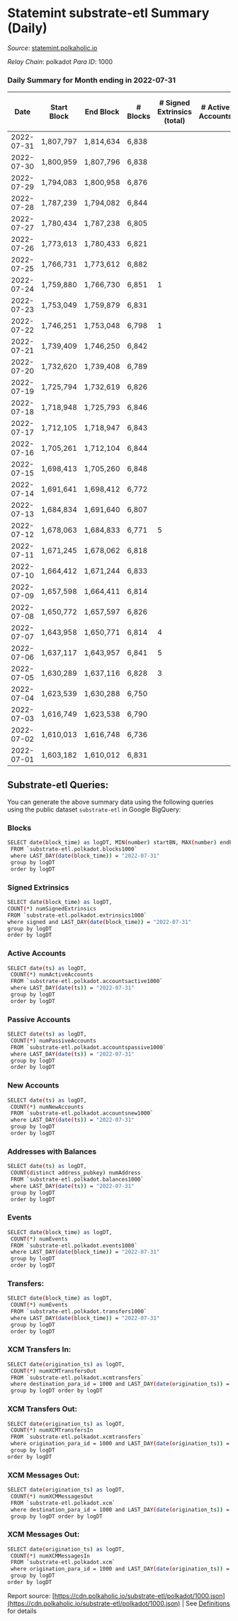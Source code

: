 # Statemint substrate-etl Summary (Daily)

_Source_: [statemint.polkaholic.io](https://statemint.polkaholic.io)

*Relay Chain*: polkadot
*Para ID*: 1000



### Daily Summary for Month ending in 2022-07-31


| Date | Start Block | End Block | # Blocks | # Signed Extrinsics (total) | # Active Accounts | # Passive | # New | # Addresses with Balances | # Events | # Transfers | # XCM Transfers In | # XCM Transfers Out | # XCM In | # XCM Out | Issues | 
| ---- | ----------- | --------- | -------- | --------------------------- | ----------------- | --------- | ----- | ------------------------- | -------- | ----------- | ------------------ | ------------------- | -------- | --------- | ------ |
| 2022-07-31 | 1,807,797 | 1,814,634 | 6,838 |  |  |  |  | 43 | 13,680 |   |   |   |  |  |  |
| 2022-07-30 | 1,800,959 | 1,807,796 | 6,838 |  |  |  |  | 43 | 13,680 |   |   |   |  |  |  |
| 2022-07-29 | 1,794,083 | 1,800,958 | 6,876 |  |  |  |  | 43 | 13,762 |   | 1 ($1.62) |   |  |  |  |
| 2022-07-28 | 1,787,239 | 1,794,082 | 6,844 |  |  |  |  | 42 | 13,692 |   |   |   |  |  |  |
| 2022-07-27 | 1,780,434 | 1,787,238 | 6,805 |  |  |  |  | 42 | 13,613 |   |   |   |  |  |  |
| 2022-07-26 | 1,773,613 | 1,780,433 | 6,821 |  |  |  |  | 42 | 13,649 |   |   |   |  |  |  |
| 2022-07-25 | 1,766,731 | 1,773,612 | 6,882 |  |  |  |  | 42 | 13,768 |   |   |   |  |  |  |
| 2022-07-24 | 1,759,880 | 1,766,730 | 6,851 | 1 |  |  |  | 42 | 13,710 |   |   |   |  |  |  |
| 2022-07-23 | 1,753,049 | 1,759,879 | 6,831 |  |  |  |  | 42 | 13,666 |   |   |   |  |  |  |
| 2022-07-22 | 1,746,251 | 1,753,048 | 6,798 | 1 |  |  |  | 42 | 13,609 |   | 1 ($156.24) |   |  |  |  |
| 2022-07-21 | 1,739,409 | 1,746,250 | 6,842 |  |  |  |  | 41 | 13,688 |   |   |   |  |  |  |
| 2022-07-20 | 1,732,620 | 1,739,408 | 6,789 |  |  |  |  | 41 | 13,582 |   |   |   |  |  |  |
| 2022-07-19 | 1,725,794 | 1,732,619 | 6,826 |  |  |  |  | 41 | 13,656 |   |   |   |  |  |  |
| 2022-07-18 | 1,718,948 | 1,725,793 | 6,846 |  |  |  |  | 41 | 13,696 |   |   |   |  |  |  |
| 2022-07-17 | 1,712,105 | 1,718,947 | 6,843 |  |  |  |  | 41 | 13,689 |   |   |   |  |  |  |
| 2022-07-16 | 1,705,261 | 1,712,104 | 6,844 |  |  |  |  | 41 | 13,692 |   |   |   |  |  |  |
| 2022-07-15 | 1,698,413 | 1,705,260 | 6,848 |  |  |  |  | 41 | 13,706 |   | 1 ($6.66) |   |  |  |  |
| 2022-07-14 | 1,691,641 | 1,698,412 | 6,772 |  |  |  |  | 40 | 13,548 |   |   |   |  |  |  |
| 2022-07-13 | 1,684,834 | 1,691,640 | 6,807 |  |  |  |  | 40 | 13,626 |   | 1 ($1.26) |   |  |  |  |
| 2022-07-12 | 1,678,063 | 1,684,833 | 6,771 | 5 |  |  |  | 39 | 13,589 | 4 ($12.79) | 1 ($3.26) |   |  |  |  |
| 2022-07-11 | 1,671,245 | 1,678,062 | 6,818 |  |  |  |  | 39 | 13,640 |   |   |   |  |  |  |
| 2022-07-10 | 1,664,412 | 1,671,244 | 6,833 |  |  |  |  | 39 | 13,670 |   |   |   |  |  |  |
| 2022-07-09 | 1,657,598 | 1,664,411 | 6,814 |  |  |  |  | 39 | 13,632 |   |   |   |  |  |  |
| 2022-07-08 | 1,650,772 | 1,657,597 | 6,826 |  |  |  |  | 39 | 13,655 |   |   |   |  |  |  |
| 2022-07-07 | 1,643,958 | 1,650,771 | 6,814 | 4 |  |  |  | 39 | 13,683 |   | 5 ($25.42) |   |  |  |  |
| 2022-07-06 | 1,637,117 | 1,643,957 | 6,841 | 5 |  |  |  | 39 | 13,735 |   | 5 ($11.83) |   |  |  |  |
| 2022-07-05 | 1,630,289 | 1,637,116 | 6,828 | 3 |  |  |  | 38 | 13,697 |   | 4 ($4.22) |   |  |  |  |
| 2022-07-04 | 1,623,539 | 1,630,288 | 6,750 |  |  |  |  | 38 | 13,504 |   |   |   |  |  |  |
| 2022-07-03 | 1,616,749 | 1,623,538 | 6,790 |  |  |  |  | 38 | 13,583 |   |   |   |  |  |  |
| 2022-07-02 | 1,610,013 | 1,616,748 | 6,736 |  |  |  |  | 38 | 13,479 |   |   |   |  |  |  |
| 2022-07-01 | 1,603,182 | 1,610,012 | 6,831 |  |  |  |  | 38 | 13,666 |   |   |   |  |  |  |

## Substrate-etl Queries:
You can generate the above summary data using the following queries using the public dataset `substrate-etl` in Google BigQuery:

### Blocks
```bash
SELECT date(block_time) as logDT, MIN(number) startBN, MAX(number) endBN, COUNT(*) numBlocks 
 FROM `substrate-etl.polkadot.blocks1000`  
 where LAST_DAY(date(block_time)) = "2022-07-31" 
 group by logDT 
 order by logDT
```

### Signed Extrinsics
```bash
SELECT date(block_time) as logDT, 
COUNT(*) numSignedExtrinsics 
FROM `substrate-etl.polkadot.extrinsics1000`  
where signed and LAST_DAY(date(block_time)) = "2022-07-31" 
group by logDT 
order by logDT
```

### Active Accounts
```bash
SELECT date(ts) as logDT, 
 COUNT(*) numActiveAccounts 
 FROM `substrate-etl.polkadot.accountsactive1000` 
 where LAST_DAY(date(ts)) = "2022-07-31" 
 group by logDT 
 order by logDT
```

### Passive Accounts
```bash
SELECT date(ts) as logDT, 
 COUNT(*) numPassiveAccounts 
 FROM `substrate-etl.polkadot.accountspassive1000` 
 where LAST_DAY(date(ts)) = "2022-07-31" 
 group by logDT 
 order by logDT
```

### New Accounts
```bash
SELECT date(ts) as logDT, 
 COUNT(*) numNewAccounts 
 FROM `substrate-etl.polkadot.accountsnew1000` 
 where LAST_DAY(date(ts)) = "2022-07-31" 
 group by logDT
 order by logDT
```

### Addresses with Balances
```bash
SELECT date(ts) as logDT,
 COUNT(distinct address_pubkey) numAddress 
 FROM `substrate-etl.polkadot.balances1000` 
 where LAST_DAY(date(ts)) = "2022-07-31" 
 group by logDT 
 order by logDT
```

### Events
```bash
SELECT date(block_time) as logDT, 
 COUNT(*) numEvents 
 FROM `substrate-etl.polkadot.events1000` 
 where LAST_DAY(date(block_time)) = "2022-07-31" 
 group by logDT 
 order by logDT
```

### Transfers:
```bash
SELECT date(block_time) as logDT, 
 COUNT(*) numEvents 
 FROM `substrate-etl.polkadot.transfers1000` 
 where LAST_DAY(date(block_time)) = "2022-07-31" 
 group by logDT 
 order by logDT
```

### XCM Transfers In:
```bash
SELECT date(origination_ts) as logDT, 
 COUNT(*) numXCMTransfersOut 
 FROM `substrate-etl.polkadot.xcmtransfers` 
 where destination_para_id = 1000 and LAST_DAY(date(origination_ts)) = "2022-07-31" 
 group by logDT order by logDT
```

### XCM Transfers Out:
```bash
SELECT date(origination_ts) as logDT, 
 COUNT(*) numXCMTransfersIn 
 FROM `substrate-etl.polkadot.xcmtransfers` 
 where origination_para_id = 1000 and LAST_DAY(date(origination_ts)) = "2022-07-31" 
 group by logDT 
order by logDT
```

### XCM Messages Out:
```bash
SELECT date(origination_ts) as logDT, 
 COUNT(*) numXCMMessagesOut 
 FROM `substrate-etl.polkadot.xcm` 
 where destination_para_id = 1000 and LAST_DAY(date(origination_ts)) = "2022-07-31" 
 group by logDT order by logDT
```

### XCM Messages Out:
```bash
SELECT date(origination_ts) as logDT, 
 COUNT(*) numXCMMessagesIn 
 FROM `substrate-etl.polkadot.xcm` 
 where origination_para_id = 1000 and LAST_DAY(date(origination_ts)) = "2022-07-31" 
 group by logDT 
order by logDT
```


Report source: [https://cdn.polkaholic.io/substrate-etl/polkadot/1000.json](https://cdn.polkaholic.io/substrate-etl/polkadot/1000.json) | See [Definitions](/DEFINITIONS.md) for details
